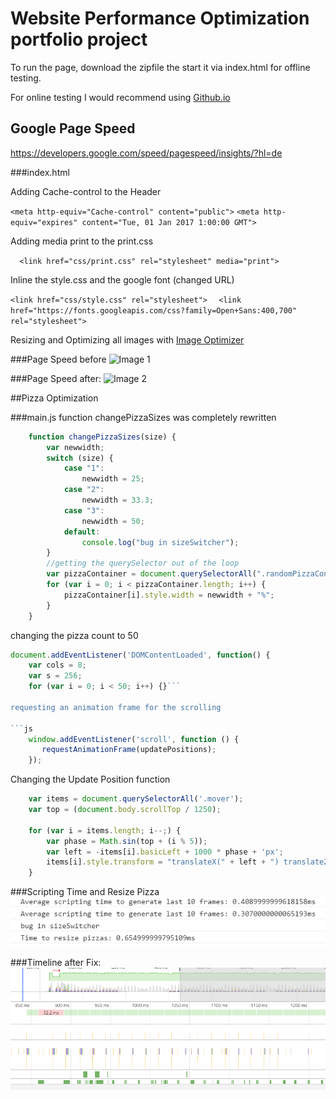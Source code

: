 # Website Performance Optimization portfolio project

To run the page, download the zipfile the start it via index.html for offline testing.

For online testing I would recommend using [Github.io](https://pages.github.com/)


## Google Page Speed

https://developers.google.com/speed/pagespeed/insights/?hl=de

###index.html

Adding Cache-control to the Header

```<meta http-equiv="Cache-control" content="public">```
```<meta http-equiv="expires" content="Tue, 01 Jan 2017 1:00:00 GMT">```

Adding media print to the print.css

```  <link href="css/print.css" rel="stylesheet" media="print">```

Inline the style.css and the google font (changed URL)

```<link href="css/style.css" rel="stylesheet">```
```  <link href="https://fonts.googleapis.com/css?family=Open+Sans:400,700" rel="stylesheet">```

Resizing and Optimizing all images with 
[Image Optimizer](http://www.imageoptimizer.net/Pages/Home.aspx/)


###Page Speed before
![Image 1](img/before.PNG)

###Page Speed after: 
![Image 2](img/after.PNG)


##Pizza Optimization

###main.js
function changePizzaSizes was completely rewritten

```js
    function changePizzaSizes(size) {
        var newwidth;
        switch (size) {
            case "1":
                newwidth = 25;
            case "2":
                newwidth = 33.3;
            case "3":
                newwidth = 50;
            default:
                console.log("bug in sizeSwitcher");
        }
        //getting the querySelector out of the loop
        var pizzaContainer = document.querySelectorAll(".randomPizzaContainer")
        for (var i = 0; i < pizzaContainer.length; i++) {
            pizzaContainer[i].style.width = newwidth + "%";
        }
    }
```


changing the pizza count to 50

```js
document.addEventListener('DOMContentLoaded', function() {
    var cols = 8;
    var s = 256;
    for (var i = 0; i < 50; i++) {}```

requesting an animation frame for the scrolling

```js
	window.addEventListener('scroll', function () {
	   requestAnimationFrame(updatePositions);
	});
```

Changing the Update Position function

```js
    var items = document.querySelectorAll('.mover');
    var top = (document.body.scrollTop / 1250);

    for (var i = items.length; i--;) {
        var phase = Math.sin(top + (i % 5));
        var left = -items[i].basicLeft + 1000 * phase + 'px';
        items[i].style.transform = "translateX(" + left + ") translateZ(0)";
    }
```

###Scripting Time and Resize Pizza
![Image 3](img/console1.PNG)

###Timeline after Fix: 
![Image 4](img/console2.PNG)